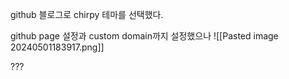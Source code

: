 
github 블로그로 chirpy 테마를 선택했다. 

github page 설정과 custom domain까지 설정했으나 
![[Pasted image 20240501183917.png]]


???





